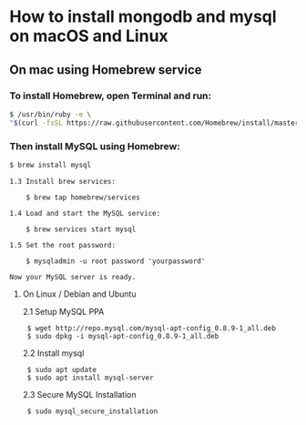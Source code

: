 # How to install mongodb and mysql on macOS and Linux

## On mac using Homebrew service

### To install Homebrew, open Terminal and run:

```sh
$ /usr/bin/ruby -e \
"$(curl -fsSL https://raw.githubusercontent.com/Homebrew/install/master/install)"
```

### Then install MySQL using Homebrew:

```sh
$ brew install mysql
```


    1.3 Install brew services:

        $ brew tap homebrew/services
    
    1.4 Load and start the MySQL service:

        $ brew services start mysql

    1.5 Set the root password:

        $ mysqladmin -u root password 'yourpassword'
        
    Now your MySQL server is ready.

1. On Linux / Debian and Ubuntu

    2.1 Setup MySQL PPA

        $ wget http://repo.mysql.com/mysql-apt-config_0.8.9-1_all.deb
        $ sudo dpkg -i mysql-apt-config_0.8.9-1_all.deb

    2.2 Install mysql

        $ sudo apt update 
        $ sudo apt install mysql-server

    2.3 Secure MySQL Installation

        $ sudo mysql_secure_installation

